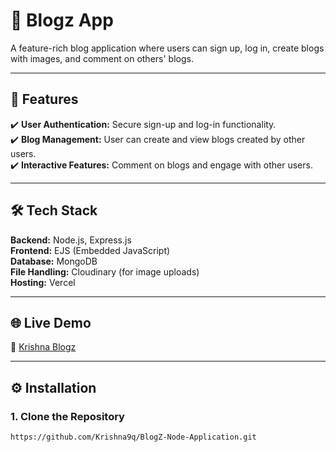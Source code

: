 # 🚀 **Blogz App**  

A feature-rich blog application where users can sign up, log in, create blogs with images, and comment on others' blogs.  

---

## 📌 **Features**  
✔️ **User Authentication:** Secure sign-up and log-in functionality.  
✔️ **Blog Management:** User can create and view blogs created by other users.  
✔️ **Interactive Features:** Comment on blogs and engage with other users. 

---

## 🛠️ **Tech Stack**  
**Backend:** Node.js, Express.js  
**Frontend:** EJS (Embedded JavaScript)  
**Database:** MongoDB  
**File Handling:** Cloudinary (for image uploads)  
**Hosting:** Vercel

---

## 🌐 **Live Demo**  
🔗 [Krishna Blogz](https://krishna-blogz.vercel.app/)  

---

## ⚙️ **Installation**  

### **1. Clone the Repository**  
```bash  
https://github.com/Krishna9q/BlogZ-Node-Application.git  
